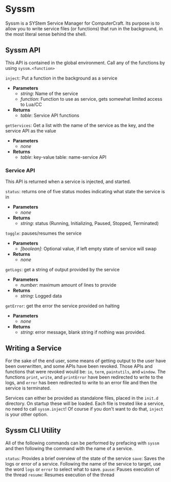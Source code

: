 # Syssm

Syssm is a SYStem Service Manager for ComputerCraft. Its purpose is to allow you to write service files (or functions) that run in the background, in the most literal sense behind the shell. 

## Syssm API
This API is contained in the global environment. Call any of the functions by using `syssm.<function>`

`inject`: Put a function in the background as a service

- **Parameters**
  - _string_: Name of the service
  - _function_: Function to use as service, gets somewhat limited access to Lua/CC
- **Returns**
  - _table_: Service API functions

`getServices`: Get a list with the name of the service as the key, and the service API as the value

- **Parameters**
  - _none_
- **Returns**
  - _table_: key-value table: name-service API

### Service API
This API is returned when a service is injected, and started. 

`status`: returns one of five status modes indicating what state the service is in

- **Parameters**
  - _none_
- **Returns**
  - _string_: status (Running, Initializing, Paused, Stopped, Terminated)

`toggle`: pauses/resumes the service

- **Parameters**
  - _[boolean]_: Optional value, if left empty state of service will swap
- **Returns**
  - _none_

`getLogs`: get a string of output provided by the service

- **Parameters**
  - _number_: maximum amount of lines to provide
- **Returns**
  - _string_: Logged data

`getError`: get the error the service provided on halting

- **Parameters**
  - _none_
- **Returns**
  - _string_: error message, blank string if nothing was provided.

## Writing a Service

For the sake of the end user, some means of getting output to the user have been overwritten, and some APIs have been revoked. Those APIs and functions that were revoked would be: `io`, `term`, `paintutils`, and `window`. The functions `print`, `write`, and `printError` have been redirected to write to the logs, and `error` has been redirected to write to an error file and then the service is terminated.

Services can either be provided as standalone files, placed in the `init.d` directory. On startup these will be loaded. Each file is treated like a service, no need to call `syssm.inject`! Of course if you don't want to do that, `inject` is your other option.

## Syssm CLI Utility
All of the following commands can be performed by prefacing with `syssm` and then following the command with the name of a service. 

`status`: Provides a brief overview of the state of the service
`save`: Saves the logs or error of a service. Following the name of the service to target, use the word `logs` or `error` to select what to save.
`pause`: Pauses execution of the thread
`resume`: Resumes execution of the thread